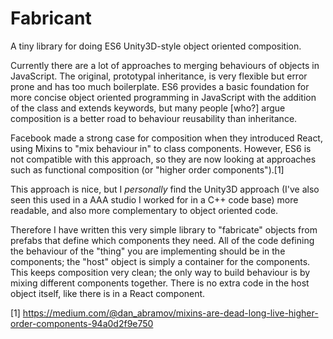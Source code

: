 # Fabricant

A tiny library for doing ES6 Unity3D-style object oriented composition.

Currently there are a lot of approaches to merging behaviours of objects in JavaScript. The original, prototypal inheritance, is very
flexible but error prone and has too much boilerplate. ES6 provides a basic foundation for more concise object oriented programming
in JavaScript with the addition of the class and extends keywords, but many people [who?] argue composition is a better road to
behaviour reusability than inheritance.

Facebook made a strong case for composition when they introduced React, using Mixins to "mix behaviour in" to class components. However,
ES6 is not compatible with this approach, so they are now looking at approaches such as functional composition (or "higher order components").[1]

This approach is nice, but I *personally* find the Unity3D approach (I've also seen this used in a AAA studio I worked for in a C++ code base) more readable, and also more complementary to object oriented code.

Therefore I have written this very simple library to "fabricate" objects from prefabs that define which components they need. All of the code
defining the behaviour of the "thing" you are implementing should be in the components; the "host" object is simply a container for the components. This keeps composition very clean; the only way to build behaviour is by mixing different components together. There is no extra
code in the host object itself, like there is in a React component.

[1] https://medium.com/@dan_abramov/mixins-are-dead-long-live-higher-order-components-94a0d2f9e750


